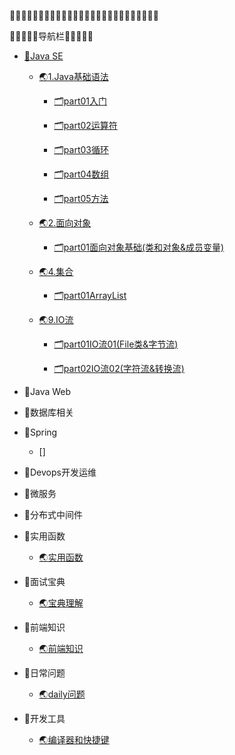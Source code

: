 <!-- docs/_sidebar.md -->

😶‍🌫️😶‍🌫️😶‍🌫️😶‍🌫️😶‍🌫️😶‍🌫️😶‍🌫️😶‍🌫️😶‍🌫️😶‍🌫️😶‍🌫️😶‍🌫️😶‍🌫️

🔭🔭🔭🔭🔭导航栏🔭🔭🔭🔭🔭


* [🚩Java SE](01)
    * [🌏1.Java基础语法](01/Java基础语法/README.md)

        * [🗂️part01入门](01/Java基础语法/part01入门/part01java基础语法.md)

        * [🗂️part02运算符](01/Java基础语法/part02运算符/part02Java基础语法.md)

        * [🗂️part03循环](01/Java基础语法/part03循环/part03switch&循环语句.md)

        * [🗂️part04数组](01/Java基础语法/part04数组/part04数组.md)

        * [🗂️part05方法](01/Java基础语法/part05方法/part05方法.md)

    * [🌏2.面向对象](01/面向对象/)

        * [🗂️part01面向对象基础(类和对象&成员变量)](01/面向对象/part01面向对象基础/part01面向对象基础.md)

    * [🌏4.集合](01/集合/README.md)

        * [🗂️part01ArrayList](01/集合/part01ArratList/part01ArrayList&学生管理系统.md)

    * [🌏9.IO流](01/IO流/README.md)

        * [🗂️part01IO流01(File类&字节流)](01/IO流/part01IO流01/part01IO流.md)

        * [🗂️part02IO流02(字符流&转换流)](01/IO流/part01IO流02/part02IO流02.md)

* 🚩Java Web

* 🚩数据库相关

* 🚩Spring

    * []

* 🚩Devops开发运维

* 🚩微服务

* 🚩分布式中间件




* 🚩实用函数
    * [🌏实用函数](06/实用函数.md)

* 🚩面试宝典
    * [🌏宝典理解](06/宝典理解.md)

* 🚩前端知识
    * [🌏前端知识](06/前端知识.md)

* 🚩日常问题
    * [🌏daily问题](06/daily后端.md)

* 🚩开发工具
    * [🌏编译器和快捷键](06/编译器和快捷键.md)
